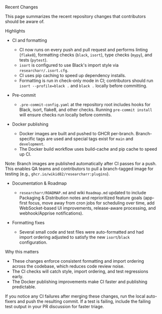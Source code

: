 Recent Changes

This page summarizes the recent repository changes that contributors should be aware of.

Highlights

- CI and formatting
  - CI now runs on every push and pull request and performs linting (`flake8`), formatting checks (`black`, `isort`), type checks (`mypy`), and tests (`pytest`).
  - `isort` is configured to use Black's import style via `researcharr/.isort.cfg`.
  - CI uses pip caching to speed up dependency installs.
  - Formatting is run in check-only mode in CI; contributors should run `isort --profile=black .` and `black .` locally before committing.

- Pre-commit
  - `.pre-commit-config.yaml` at the repository root includes hooks for Black, isort, flake8, and other checks. Running `pre-commit install` will ensure checks run locally before commits.

- Docker publishing
  - Docker images are built and pushed to GHCR per-branch. Branch-specific tags are used and special tags exist for `main` and `development`.
  - The Docker build workflow uses build-cache and pip cache to speed up CI.

Note: Branch images are published automatically after CI passes for a push. This enables QA teams and contributors to pull a branch-tagged image for testing (e.g., `ghcr.io/wikid82/researcharr:plugins`).

- Documentation & Roadmap
  - `researcharr/ROADMAP.md` and wiki `Roadmap.md` updated to include Packaging & Distribution notes and reprioritized feature goals (app-first focus, move away from cron jobs for scheduling over time, add WebSocket-based UI improvements, release-aware processing, and webhook/Apprise notifications).

- Formatting fixes
  - Several small code and test files were auto-formatted and had import ordering adjusted to satisfy the new `isort`/`black` configuration.

Why this matters

- These changes enforce consistent formatting and import ordering across the codebase, which reduces code review noise.
- The CI checks will catch style, import ordering, and test regressions early.
- The Docker publishing improvements make CI faster and publishing predictable.

If you notice any CI failures after merging these changes, run the local auto-fixers and push the resulting commit. If a test is failing, include the failing test output in your PR discussion for faster triage.
